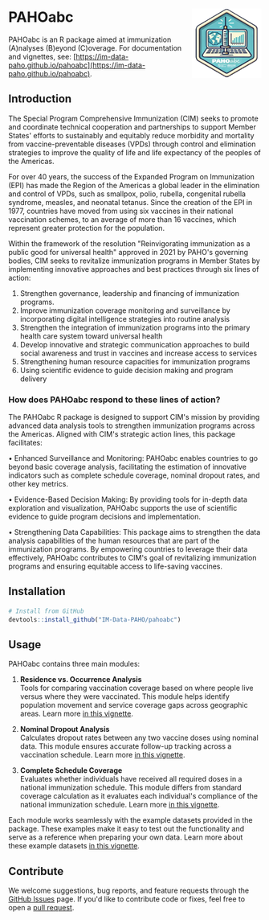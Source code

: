 # PAHOabc <img src="man/figures/logo.png" align="right" height="138" />

PAHOabc is an R package aimed at immunization (A)nalyses (B)eyond (C)overage. For documentation and vignettes, see: [https://im-data-paho.github.io/pahoabc](https://im-data-paho.github.io/pahoabc).

## Introduction

The Special Program Comprehensive Immunization (CIM) seeks to promote and coordinate technical cooperation and partnerships to support Member States' efforts to sustainably and equitably reduce morbidity and mortality from vaccine-preventable diseases (VPDs) through control and elimination strategies to improve the quality of life and life expectancy of the peoples of the Americas.

For over 40 years, the success of the Expanded Program on Immunization (EPI) has made the Region of the Americas a global leader in the elimination and control of VPDs, such as smallpox, polio, rubella, congenital rubella syndrome, measles, and neonatal tetanus. Since the creation of the EPI in 1977, countries have moved from using six vaccines in their national vaccination schemes, to an average of more than 16 vaccines, which represent greater protection for the population.

Within the framework of the resolution "Reinvigorating immunization as a public good for universal health" approved in 2021 by PAHO's governing bodies, CIM seeks to revitalize immunization programs in Member States by implementing innovative approaches and best practices through six lines of action:

1. Strengthen governance, leadership and financing of immunization programs.
2. Improve immunization coverage monitoring and surveillance by incorporating digital intelligence strategies into routine analysis
3. Strengthen the integration of immunization programs into the primary health care system toward universal health
4. Develop innovative and strategic communication approaches to build social awareness and trust in vaccines and increase access to services
5. Strengthening human resource capacities for immunization programs
6. Using scientific evidence to guide decision making and program delivery

### How does PAHOabc respond to these lines of action?

The PAHOabc R package is designed to support CIM's mission by providing advanced data analysis tools to strengthen immunization programs across the Americas. Aligned with CIM's strategic action lines, this package facilitates:

•	Enhanced Surveillance and Monitoring: 
PAHOabc enables countries to go beyond basic coverage analysis, facilitating the estimation of innovative indicators such as complete schedule coverage, nominal dropout rates, and other key metrics.

•	Evidence-Based Decision Making: 
By providing tools for in-depth data exploration and visualization, PAHOabc supports the use of scientific evidence to guide program decisions and implementation.

•	Strengthening Data Capabilities: 
This package aims to strengthen the data analysis capabilities of the human resources that are part of the immunization programs.
By empowering countries to leverage their data effectively, PAHOabc contributes to CIM's goal of revitalizing immunization programs and ensuring equitable access to life-saving vaccines.

## Installation

```r
# Install from GitHub
devtools::install_github("IM-Data-PAHO/pahoabc")
```

## Usage

PAHOabc contains three main modules:

1. **Residence vs. Occurrence Analysis**  
   Tools for comparing vaccination coverage based on where people live versus where they were vaccinated. This module helps identify population movement and service coverage gaps across geographic areas. Learn more [in this vignette](https://im-data-paho.github.io/pahoabc/articles/residence_occurrence_en.html).

2. **Nominal Dropout Analysis**  
   Calculates dropout rates between any two vaccine doses using nominal data. This module ensures accurate follow-up tracking across a vaccination schedule. Learn more [in this vignette](https://im-data-paho.github.io/pahoabc/articles/nominal_dropout_en.html).

3. **Complete Schedule Coverage**  
   Evaluates whether individuals have received all required doses in a national immunization schedule. This module differs from standard coverage calculation as it evaluates each individual's compliance of the national immunization schedule. Learn more [in this vignette](https://im-data-paho.github.io/pahoabc/articles/complete_schedule_en.html).

Each module works seamlessly with the example datasets provided in the package. These examples make it easy to test out the functionality and serve as a reference when preparing your own data. Learn more about these example datasets [in this vignette](https://im-data-paho.github.io/pahoabc/articles/example_datasets_en.html).

## Contribute

We welcome suggestions, bug reports, and feature requests through the [GitHub Issues](https://github.com/IM-Data-PAHO/pahoabc/issues) page. If you'd like to contribute code or fixes, feel free to open a [pull request](https://github.com/IM-Data-PAHO/pahoabc/pulls). 
